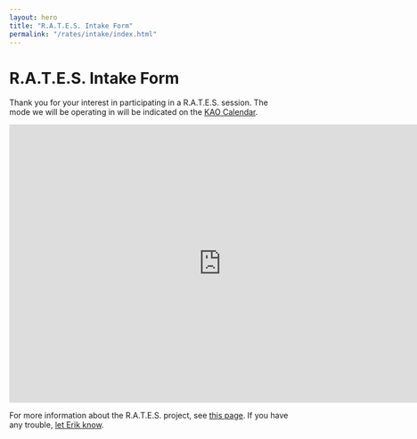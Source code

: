 ```yaml
---
layout: hero
title: "R.A.T.E.S. Intake Form"
permalink: "/rates/intake/index.html"
---
```

# R.A.T.E.S. Intake Form

Thank you for your interest in participating in a R.A.T.E.S. session.
The mode we will be operating in will be indicated on the [KAO Calendar](/calendar/).

<iframe src="https://docs.google.com/forms/d/1xWEZd6uE2bsAiKMapejTKF7IHI5dmUi1LZG6ibJqWUQ/viewform?embedded=true" width="760" height="500" frameborder="0" marginheight="0" marginwidth="0">Loading...</iframe>

For more information about the R.A.T.E.S. project, see [this page](/rates/breakdown/).
If you have any trouble, [let Erik know](mailto:erik@kentstateatc.org).
